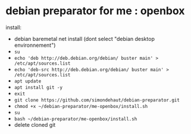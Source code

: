 # debian preparator for me : openbox
install:
- debian baremetal net install (dont select "debian desktop environnement")
- `su`
- `echo 'deb http://deb.debian.org/debian/ buster main' > /etc/apt/sources.list`
- `echo 'deb-src http://deb.debian.org/debian/ buster main' > /etc/apt/sources.list`
- `apt update`
- `apt install git -y`
- `exit`
- `git clone https://github.com/simondehaut/debian-preparator.git`
- `chmod +x ~/debian-preparator/me-openbox/install.sh`
- `su`
- `bash ~/debian-preparator/me-openbox/install.sh`
- delete cloned git